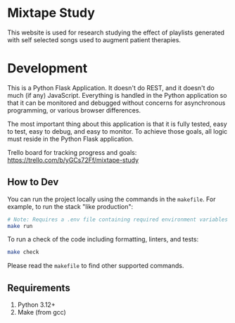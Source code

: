 # Mixtape Study

This website is used for research studying the effect of playlists generated with self selected songs used to augment patient therapies.

# Development

This is a Python Flask Application. It doesn't do REST, and it doesn't do much (if any) JavaScript. Everything is handled in the Python application so that it can be monitored and debugged without concerns for asynchronous programming, or various browser differences.

The most important thing about this application is that it is fully tested, easy to test, easy to debug, and easy to monitor. To achieve those goals, all logic must reside in the Python Flask application.

Trello board for tracking progress and goals: https://trello.com/b/yGCs72Ff/mixtape-study

## How to Dev

You can run the project locally using the commands in the `makefile`. For example, to run the stack "like production":

```bash
# Note: Requires a .env file containing required environment variables
make run
```

To run a check of the code including formatting, linters, and tests:

```bash
make check
```

Please read the `makefile` to find other supported commands.



## Requirements

1. Python 3.12+
2. Make (from gcc)